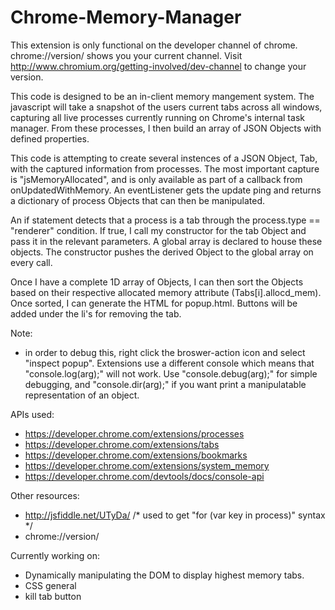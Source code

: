 # Chrome-Memory-Manager
This extension is only functional on the developer channel of chrome. chrome://version/ shows you your current channel. Visit http://www.chromium.org/getting-involved/dev-channel to change your version. 

This code is designed to be an in-client memory mangement system. The javascript will take a snapshot of the users current tabs across all windows, capturing all live processes currently running on Chrome's internal task manager. From these processes, I then build an array of JSON Objects with defined properties.

This code is attempting to create several instences of a JSON Object, Tab, with the captured information from processes. The most important capture is "jsMemoryAllocated", and is only available as part of a callback from onUpdatedWithMemory. An eventListener gets the update ping and returns a dictionary of process Objects that can then be manipulated. 

An if statement detects that a process is a tab through the process.type == "renderer" condition. If true, I call my constructor for the tab Object and pass it in the relevant parameters. A global array is declared to house these objects. The constructor pushes the derived Object to the global array on every call. 

Once I have a complete 1D array of Objects, I can then sort the Objects based on their respective allocated memory attribute (Tabs[i].allocd_mem). Once sorted, I can generate the HTML for popup.html. Buttons will be added under the li's for removing the tab. 

Note:
- in order to debug this, right click the broswer-action icon and select "inspect popup". Extensions use a 
different console which means that "console.log(arg);" will not work. Use "console.debug(arg);" for simple debugging, and "console.dir(arg);" if you want print a manipulatable representation of an object. 

APIs used:
- https://developer.chrome.com/extensions/processes
- https://developer.chrome.com/extensions/tabs
- https://developer.chrome.com/extensions/bookmarks
- https://developer.chrome.com/extensions/system_memory
- https://developer.chrome.com/devtools/docs/console-api

Other resources:
- http://jsfiddle.net/UTyDa/  /* used to get "for (var key in process)" syntax */
- chrome://version/ 


Currently working on:

- Dynamically manipulating the DOM to display highest memory tabs. 
- CSS general
- kill tab button

